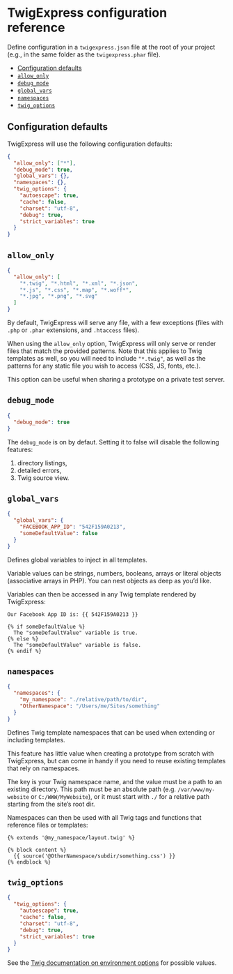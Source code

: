 TwigExpress configuration reference
===================================

Define configuration in a `twigexpress.json` file at the root of your project (e.g., in the same folder as the `twigexpress.phar` file).

- [Configuration defaults](#configuration-defaults)
- [`allow_only`](#allow-only)
- [`debug_mode`](#debug-mode)
- [`global_vars`](#global-vars)
- [`namespaces`](#namespaces)
- [`twig_options`](#twig-options)


## Configuration defaults

TwigExpress will use the following configuration defaults:

```json
{
  "allow_only": ["*"],
  "debug_mode": true,
  "global_vars": {},
  "namespaces": {},
  "twig_options": {
    "autoescape": true,
    "cache": false,
    "charset": "utf-8",
    "debug": true,
    "strict_variables": true
  }
}
```

## `allow_only`

```json
{
  "allow_only": [
    "*.twig", "*.html", "*.xml", "*.json",
    "*.js", "*.css", "*.map", "*.woff*",
    "*.jpg", "*.png", "*.svg"
  ]
}
```

By default, TwigExpress will serve any file, with a few exceptions (files with `.php` or `.phar` extensions, and `.htaccess` files).

When using the `allow_only` option, TwigExpress will only serve or render files that match the provided patterns. Note that this applies to Twig templates as well, so you will need to include `"*.twig"`, as well as the patterns for any static file you wish to access (CSS, JS, fonts, etc.).

This option can be useful when sharing a prototype on a private test server.

## `debug_mode`

```json
{
  "debug_mode": true
}
```

The `debug_mode` is on by defaut. Setting it to false will disable the following features:

1. directory listings,
2. detailed errors,
3. Twig source view.

## `global_vars`

```json
{
  "global_vars": {
    "FACEBOOK_APP_ID": "542F159A0213",
    "someDefaultValue": false
  }
}
```

Defines global variables to inject in all templates.

Variable values can be strings, numbers, booleans, arrays or literal objects (associative arrays in PHP). You can nest objects as deep as you’d like.

Variables can then be accessed in any Twig template rendered by TwigExpress:

```twig
Our Facebook App ID is: {{ 542F159A0213 }}

{% if someDefaultValue %}
  The "someDefaultValue" variable is true.
{% else %}
  The "someDefaultValue" variable is false.
{% endif %}
```

## `namespaces`

```json
{
  "namespaces": {
    "my_namespace": "./relative/path/to/dir",
    "OtherNamespace": "/Users/me/Sites/something"
  }
}
```

Defines Twig template namespaces that can be used when extending or including templates.

This feature has little value when creating a prototype from scratch with TwigExpress, but can come in handy if you need to reuse existing templates that rely on namespaces.

The key is your Twig namespace name, and the value must be a path to an existing directory. This path must be an absolute path (e.g. `/var/www/my-website` or `C:/WWW/MyWebsite`), or it must start with `./` for a relative path starting from the site’s root dir.

Namespaces can then be used with all Twig tags and functions that reference files or templates:

```twig
{% extends '@my_namespace/layout.twig' %}

{% block content %}
  {{ source('@OtherNamespace/subdir/something.css') }}
{% endblock %}
```

## `twig_options`

```json
{
  "twig_options": {
    "autoescape": true,
    "cache": false,
    "charset": "utf-8",
    "debug": true,
    "strict_variables": true
  }
}
```

See the [Twig documentation on environment options][TWIG_OPTIONS] for possible values.

[TWIG_OPTIONS]: https://twig.sensiolabs.org/doc/1.x/api.html#environment-options
